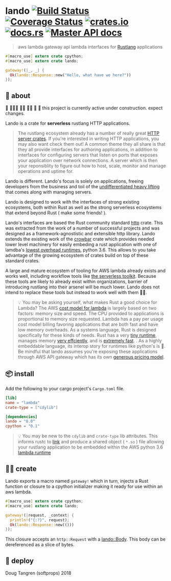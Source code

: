 # lando [![Build Status](https://travis-ci.org/softprops/lando.svg?branch=master)](https://travis-ci.org/softprops/lando) [![Coverage Status](https://coveralls.io/repos/github/softprops/lando/badge.svg)](https://coveralls.io/github/softprops/lando) [![crates.io](https://img.shields.io/crates/v/lando.svg)](https://crates.io/crates/lando) [![docs.rs](https://docs.rs/lando/badge.svg)](https://docs.rs/lando) [![Master API docs](https://img.shields.io/badge/docs-master-green.svg)](https://softprops.github.io/lando)

> aws lambda gateway api lambda interfaces for [Rustlang](https://www.rust-lang.org) applications

```rust
#[macro_use] extern crate cpython;
#[macro_use] extern crate lando;

gateway!(|_, _| {
  Ok(lando::Response::new("Hello, what have we here?"))
});
```

## 🤔 about

 🚧 👷🏿‍♀️ 👷🏽 👷‍♀️ 👷 🚧 this project is currently active under construction. expect changes.

Lando is a crate for **serverless** rustlang HTTP applications.

> The rustlang ecosystem already has a number of really great [HTTP server crates](https://crates.io/categories/web-programming::http-server).
If you're interested in writing HTTP applications, you may also want check them out!
A common theme they all share is that they all provide interfaces for authoring applications,
in addition to interfaces for configuring servers that listen on ports that exposes your application over network connections.
A server which is then your reponsiblity to figure out how to host, scale,
monitor and manage operations and uptime for.

Lando is different. Lando's focus is solely on applications, freeing developers from the business and toil of the [undifferentiated heavy lifting](https://www.cio.co.nz/article/466635/amazon_cto_stop_spending_money_undifferentiated_heavy_lifting_/) that comes along with managing servers.

Lando is designed to work _with_ the interfaces of strong existing ecosystems, both within Rust as well as the strong serverless ecosystems that extend beyond Rust ( make some friends! ).

Lando's interfaces are based the Rust community standard [http](https://crates.io/crates/http) crate. This was extracted from the work of a number of successful projects and was designed as a framework-agnostistic and extensible http library. Lando extends
the existing work of the [crowbar](https://crates.io/crates/crowbar) crate which
provides needed lower level machinery for easily embeding a rust application with one of lamdba's
[lowest overhead runtimes](https://theburningmonk.com/2017/06/aws-lambda-compare-coldstart-time-with-different-languages-memory-and-code-sizes/),
python 3.6. This allows to you take advantage of the growing ecosystem of crates
build on top of these standard crates.

A large and mature ecosystem of tooling for AWS lambda already exists and works well,
including workflow tools like [the serverless toolkit](https://serverless.com/framework/). Because these tools are likely to already exist within organizations, barrier of introducing rustlang into their arsenel will be much lower.
Lando does not intend to replace these tools but instead to work well with them 👫🏾.

> 💡 You may be asking yourself, what makes Rust a good choice for Lambda?
The AWS [cost model for lambda](https://aws.amazon.com/lambda/pricing/)
is largely based on two factors: memory size and speed.
The CPU provided to applications is proportional to memory size requested.
Lambda has a pay per usage cost model billing favoring applications that are both fast and
have low memory overheads.
As a systems language, Rust is designed specifically for these kinds of needs. Rust
has a very [tiny runtime](https://www.rust-lang.org/en-US/faq.html#does-rust-have-a-runtime),
manages memory [very effciently](https://www.rust-lang.org/en-US/faq.html#is-rust-garbage-collected),
and is [extremely fast](https://www.rust-lang.org/en-US/faq.html#how-fast-is-rust).
. As a highly embeddable language, its interop story for runtimes like python's is 💖. Be mindful that lando assumes you're exposing these applications through AWS API gateway which has its own [generous pricing model](https://docs.aws.amazon.com/apigateway/latest/developerguide/limits.html).

## 📦  install

Add the following to your cargo project's `Cargo.toml` file.

```toml
[lib]
name = "lambda"
crate-type = ["cdylib"]

[dependencies]
lando = "0.0"
cpython = "0.1"
```

> 💡 You may be new to the `cdylib` and `crate-type` lib attributes. This informs rustc to [link](https://doc.rust-lang.org/reference/linkage.html) and produce a shared object ( `*.so` ) file allowing your rustlang application to be embedded within the AWS python 3.6 [lambda runtime](https://docs.aws.amazon.com/lambda/latest/dg/current-supported-versions.html)

## 👩‍🏭 create

Lando exports a macro named `gateway!` which in turn, injects a Rust function or
closure to a cpython initializer making it ready for use within an aws lambda.

```rust
#[macro_use] extern crate cpython;
#[macro_use] extern crate lando;

gateway!(|request, _context| {
  println!("{:?}", request);
  Ok(lando::Response::new(()))
});
```

This closure accepts an `http::Request` with a [lando::Body](http://lessis.me/lando/lando/enum.Body.html). This body can be dereferenced as
a slice of bytes.

## 🚀 deploy


Doug Tangren (softprops) 2018
